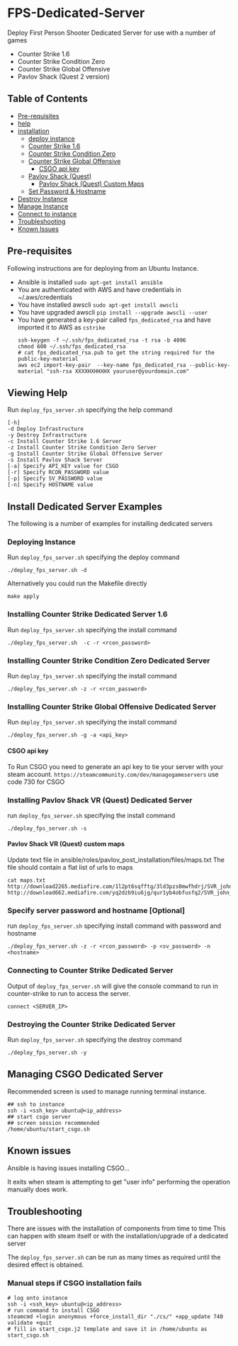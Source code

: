 # FPS-Dedicated-Server
Deploy First Person Shooter Dedicated Server for use with a number of games
- Counter Strike 1.6
- Counter Strike Condition Zero
- Counter Strike Global Offensive
- Pavlov Shack (Quest 2 version)


## Table of Contents
- [Pre-requisites](#prereq)
- [help](#help)
- [installation](#installation)
  - [deploy instance](#deploy)
  - [Counter Strike 1.6](#one_point_six)
  - [Counter Strike Condition Zero](#zero)
  - [Counter Strike Global Offensive](#CSGO)
    - [CSGO api key](#CSGOapikey)
  - [Pavlov Shack (Quest)](#pavshack)
    - [Pavlov Shack (Quest) Custom Maps](#pavlovmaps)
  - [Set Password & Hostname](#password_hostname)
- [Destroy Instance](#destroy)
- [Manage Instance](#manage)
- [Connect to instance](#connect)
- [Troubleshooting](#troubleshooting)
- [Known Issues](#known_issues)


## Pre-requisites <a name="prereq"></a>

Following instructions are for deploying from an Ubuntu Instance.

- Ansible is installed `sudo apt-get install ansible`
- You are authenticated with AWS and have credentials in ~/.aws/credentials
- You have installed awscli `sudo apt-get install awscli`
- You have upgraded awscli `pip install --upgrade awscli --user`
- You have generated a key-pair called `fps_dedicated_rsa` and have imported it to AWS as `cstrike`
  ```shell
  ssh-keygen -f ~/.ssh/fps_dedicated_rsa -t rsa -b 4096
  chmod 600 ~/.ssh/fps_dedicated_rsa
  # cat fps_dedicated_rsa.pub to get the string required for the public-key-material
  aws ec2 import-key-pair  --key-name fps_dedicated_rsa --public-key-material "ssh-rsa XXXXHXHHXHX youruser@yourdomain.com"
  ```

## Viewing Help <a name="help"></a>

Run `deploy_fps_server.sh` specifying the help command
```shell
[-h]
-d Deploy Infrastructure
-y Destroy Infrastructure
-c Install Counter Strike 1.6 Server
-z Install Counter Strike Condition Zero Server
-g Install Counter Strike Global Offensive Server
-s Install Pavlov Shack Server
[-a] Specify API_KEY value for CSGO
[-r] Specify RCON_PASSWORD value
[-p] Specify SV_PASSWORD value
[-n] Specify HOSTNAME value
```

## Install Dedicated Server Examples <a name="installation"></a>
The following is a number of examples for installing dedicated servers

### Deploying Instance <a name="deploy"></a>

Run `deploy_fps_server.sh` specifying the deploy command
```shell
./deploy_fps_server.sh -d
```
Alternatively you could run the Makefile directly
```shell
make apply
```
### Installing Counter Strike Dedicated Server 1.6 <a name="one_point_six"></a>

Run `deploy_fps_server.sh` specifying the install command
```shell
./deploy_fps_server.sh  -c -r <rcon_password>
```
### Installing Counter Strike Condition Zero Dedicated Server <a name="zero"></a>

Run `deploy_fps_server.sh` specifying the install command
```shell
./deploy_fps_server.sh -z -r <rcon_password>
```

### Installing Counter Strike Global Offensive Dedicated Server <a name="CSGO"></a>

Run `deploy_fps_server.sh` specifying the install command
```shell
./deploy_fps_server.sh -g -a <api_key>
```

#### CSGO api key <a name="CSGOapikey"></a>

To Run CSGO you need to generate an api key to tie your server with your steam account.
`https://steamcommunity.com/dev/managegameservers`
use code 730 for CSGO


### Installing Pavlov Shack VR (Quest) Dedicated Server <a name="pavlov"></a>

run `deploy_fps_server.sh` specifying the install command
```shell
./deploy_fps_server.sh -s
```

#### Pavlov Shack VR (Quest) custom maps <a name="pavlovmaps"></a>

Update text file in ansible/roles/pavlov_post_installation/files/maps.txt
The file should contain a flat list of urls to maps

```shell
cat maps.txt
http://download2265.mediafire.com/1l2pt6sqfftg/3ld3pzs0mwfhdrj/SVR_john_nuketown.zip
http://download662.mediafire.com/yq2dzb9iu6jg/qur1yb4obfusfq2/SVR_john_mcdonalds.zip
```

### Specify server password and hostname [Optional] <a name="password_hostname"></a>

run `deploy_fps_server.sh` specifying install command with password and hostname
```shell
./deploy_fps_server.sh -z -r <rcon_password> -p <sv_password> -n <hostname>
```

### Connecting to Counter Strike Dedicated Server <a name="connect"></a>

Output of `deploy_fps_server.sh` will give the console command to run in counter-strike to run to access the server.
```shell
connect <SERVER_IP>
```

### Destroying the Counter Strike Dedicated Server <a name="destroy"></a>

Run `deploy_fps_server.sh` specifying the destroy command
```shell
./deploy_fps_server.sh -y
```

## Managing CSGO Dedicated Server <a name="manage"></a>

Recommended screen is used to manage running terminal instance.

```shell
## ssh to instance
ssh -i <ssh_key> ubuntu@<ip_address>
## start csgo server
## screen session recommended
/home/ubuntu/start_csgo.sh
```

## Known issues <a name="known_issues"></a>

Ansible is having issues installing CSGO...

It exits when steam is attempting to get "user info"
performing the operation manually does work.

## Troubleshooting <a name="troubleshooting"></a>

There are issues with the installation of components from time to time
This can happen with steam itself or with the installation/upgrade of a dedicated server

The `deploy_fps_server.sh` can be run as many times as required until the desired effect is obtained.

### Manual steps if CSGO installation fails

```shell
# log onto instance
ssh -i <ssh_key> ubuntu@<ip_address>
# run command to install CSGO
steamcmd +login anonymous +force_install_dir "./cs/" +app_update 740 validate +quit
# fill in start_csgo.j2 template and save it in /home/ubuntu as start_csgo.sh
```
